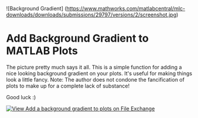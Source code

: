 ![Background Gradient] (https://www.mathworks.com/matlabcentral/mlc-downloads/downloads/submissions/29797/versions/2/screenshot.jpg)
# Add Background Gradient to MATLAB Plots
The picture pretty much says it all. This is a simple function for adding a nice looking background gradient on your plots. It's useful for making things look a little fancy.
Note: The author does not condone the fancification of plots to make up for a complete lack of substance!

Good luck :)

[![View Add a background gradient to plots on File Exchange](https://www.mathworks.com/matlabcentral/images/matlab-file-exchange.svg)](https://www.mathworks.com/matlabcentral/fileexchange/29797-add-a-background-gradient-to-plots)

